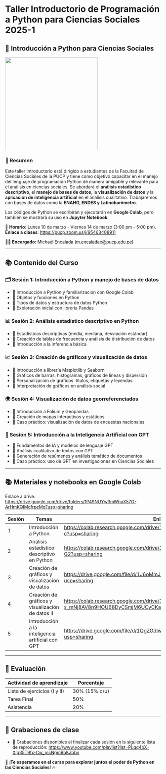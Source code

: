 # Taller Introductorio de Programación a Python para Ciencias Sociales 2025-1

## 🐍 Introducción a Python para Ciencias Sociales

<img src="https://github.com/user-attachments/assets/6a7ecae2-2104-45d7-a582-4e86b56a479e" width="300">

### 📝 Resumen
Este taller introductorio está dirigido a estudiantes de la Facultad de Ciencias Sociales de la PUCP y tiene como objetivo capacitar en el manejo del lenguaje de programación Python de manera amigable y relevante para el análisis en ciencias sociales. Se abordará el **análisis estadístico descriptivo**, el **manejo de bases de datos**, la **visualización de datos** y la **aplicación de inteligencia artificial** en el análisis cualitativo. Trabajaremos con bases de datos como la **ENAHO, ENDES y Latinobarómetro**.

Los códigos de Python se escribirán y ejecutarán en **Google Colab**, pero también se mostrará su uso en **Jupyter Notebook**.

📅 **Horario:** Lunes 10 de marzo - Viernes 14 de marzo (3:00 pm - 5:00 pm). **Enlace a clases**: https://pucp.zoom.us/j/95463408911

👨‍🏫 **Encargado:** Michael Encalada ([m.encaladac@pucp.edu.pe](mailto:m.encaladac@pucp.edu.pe))

---

## 📚 Contenido del Curso

### 🗂 Sesión 1: Introducción a Python y manejo de bases de datos
- 📌 Introducción a Python y familiarización con Google Colab
- 📌 Objetos y funciones en Python
- 📌 Tipos de datos y estructura de datos Python
- 📌 Exploración inicial con librería Pandas

### 📊 Sesión 2: Análisis estadístico descriptivo en Python
- 📌 Estadísticas descriptivas (media, mediana, desviación estándar)
- 📌 Creación de tablas de frecuencia y análisis de distribución de datos
- 📌 Introducción a la inferencia básica

### 📈 Sesión 3: Creación de gráficos y visualización de datos
- 📌 Introducción a librería Matplotlib y Seaborn
- 📌 Gráficos de barras, histogramas, gráficos de líneas y dispersión
- 📌 Personalización de gráficos: títulos, etiquetas y leyendas
- 📌 Interpretación de gráficos en análisis social

### 🌍 Sesión 4: Visualización de datos georreferenciados
- 📌 Introducción a Folium y Geopandas
- 📌 Creación de mapas interactivos y estáticos
- 📌 Caso práctico: visualización de datos de encuestas nacionales

### 🤖 Sesión 5: Introducción a la Inteligencia Artificial con GPT
- 📌 Fundamentos de IA y modelos de lenguaje GPT
- 📌 Análisis cualitativo de textos con GPT
- 📌 Generación de resúmenes y análisis temático de documentos
- 📌 Caso práctico: uso de GPT en investigaciones en Ciencias Sociales

---


## 📚 Materiales y notebooks en Google Colab

Enlace a drive: https://drive.google.com/drive/folders/1P49NUYw3mWhuX57O-ArHmKQIMcfrpeMq?usp=sharing

| Sesión  |Temas                                              | Enlace |
|---------|---------------------------------------------------|--------------------------|
| 1       |  Introducción a Python | https://colab.research.google.com/drive/1BFBB6z7DGdlEi9SkN2H01WzYQTd7vA-c?usp=sharing |
| 2       | Análisis estadístico descriptivo en Python        | https://colab.research.google.com/drive/16YMLIf04M3r_bI86sdXAIWfsJcNsJ-G2?usp=sharing   |
| 3       | Creación de gráficos y visualización de datos | https://drive.google.com/file/d/1J6oMmJDozydRekzTtCwkV4X7o999T9zD/view?usp=sharing |
| 4       |Creación de gráficos y visualización de datos II | https://colab.research.google.com/drive/1-s_mNj8AV8n9HOU68DyCSmjM6UCyCKaU?usp=sharing |
| 5       | Introducción a la inteligencia artificial con GPT | https://drive.google.com/file/d/1QgZGdIw4lssGyYLK5i4yU4wYxuxbjGvg/view?usp=sharing |

---

## 📝 Evaluación

| Actividad de aprendizaje | Porcentaje |
|--------------------------|------------|
| Lista de ejercicios (I y II) | 30% (15% c/u) |
| Tarea Final              | 50%       |
| Asistencia              | 20%       |

---

## 🎥 Grabaciones de clase
- 📌 Grabaciones disponibles al finalizar cada sesión en la siguiente lista de reproducción: https://www.youtube.com/playlist?list=PLqq4bX-XIg35T9fx-Cw_jncNgm9bKabbn

🚀 **¡Te esperamos en el curso para explorar juntos el poder de Python en las Ciencias Sociales!** 🔥


